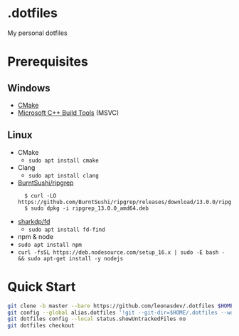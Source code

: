 # .dotfiles
My personal dotfiles

# Prerequisites
## Windows
- [CMake](https://cmake.org/download/)
- [Microsoft C++ Build Tools](https://visualstudio.microsoft.com/zh-hant/downloads/#build-tools-for-visual-studio-2022) (MSVC)

## Linux
- CMake
  - `sudo apt install cmake`
- Clang
  - `sudo apt install clang`
- [BurntSushi/ripgrep](https://github.com/BurntSushi/ripgrep#installation)
  ```
    $ curl -LO https://github.com/BurntSushi/ripgrep/releases/download/13.0.0/ripgrep_13.0.0_amd64.deb
    $ sudo dpkg -i ripgrep_13.0.0_amd64.deb
  ```
- [sharkdp/fd](https://github.com/sharkdp/fd#installation)
  - `sudo apt install fd-find`
- npm & node
 - `sudo apt install npm`
 - `curl -fsSL https://deb.nodesource.com/setup_16.x | sudo -E bash - && sudo apt-get install -y nodejs`

# Quick Start
```bash
git clone -b master --bare https://github.com/leonasdev/.dotfiles $HOME/.dotfiles
git config --global alias.dotfiles '!git --git-dir=$HOME/.dotfiles --work-tree=$HOME'
git dotfiles config --local status.showUntrackedFiles no
git dotfiles checkout
```
